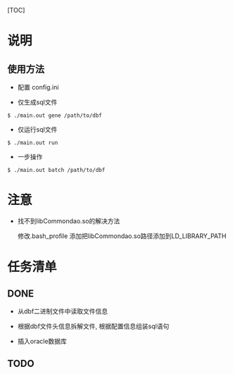 [TOC]

# 说明


## 使用方法

* 配置 config.ini

* 仅生成sql文件

```
$ ./main.out gene /path/to/dbf
```

* 仅运行sql文件

```
$ ./main.out run
```

* 一步操作

```
$ ./main.out batch /path/to/dbf
```


# 注意

* 找不到libCommondao.so的解决方法

  修改.bash_profile 添加把libCommondao.so路径添加到LD_LIBRARY_PATH




# 任务清单

## DONE

* 从dbf二进制文件中读取文件信息

* 根据dbf文件头信息拆解文件, 根据配置信息组装sql语句

* 插入oracle数据库


## TODO


